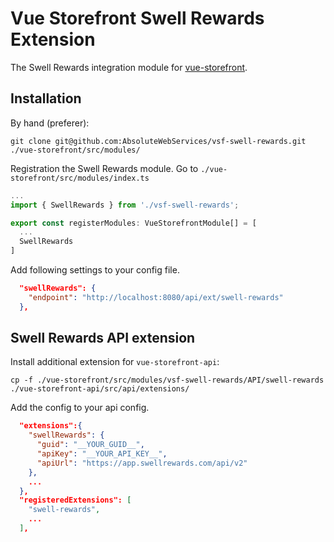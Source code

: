 # Vue Storefront Swell Rewards Extension

The Swell Rewards integration module for [vue-storefront](https://github.com/DivanteLtd/vue-storefront).

## Installation

By hand (preferer):

```shell
git clone git@github.com:AbsoluteWebServices/vsf-swell-rewards.git ./vue-storefront/src/modules/
```

Registration the Swell Rewards module. Go to `./vue-storefront/src/modules/index.ts`

```js
...
import { SwellRewards } from './vsf-swell-rewards';

export const registerModules: VueStorefrontModule[] = [
  ...
  SwellRewards
]
```

Add following settings to your config file.

```json
  "swellRewards": {
    "endpoint": "http://localhost:8080/api/ext/swell-rewards"
  },
```

## Swell Rewards API extension

Install additional extension for `vue-storefront-api`:

```shell
cp -f ./vue-storefront/src/modules/vsf-swell-rewards/API/swell-rewards ./vue-storefront-api/src/api/extensions/
```

Add the config to your api config.

```json
  "extensions":{
    "swellRewards": {
      "guid": "__YOUR_GUID__",
      "apiKey": "__YOUR_API_KEY__",
      "apiUrl": "https://app.swellrewards.com/api/v2"
    },
    ...
  },
  "registeredExtensions": [
    "swell-rewards",
    ...
  ],
```

